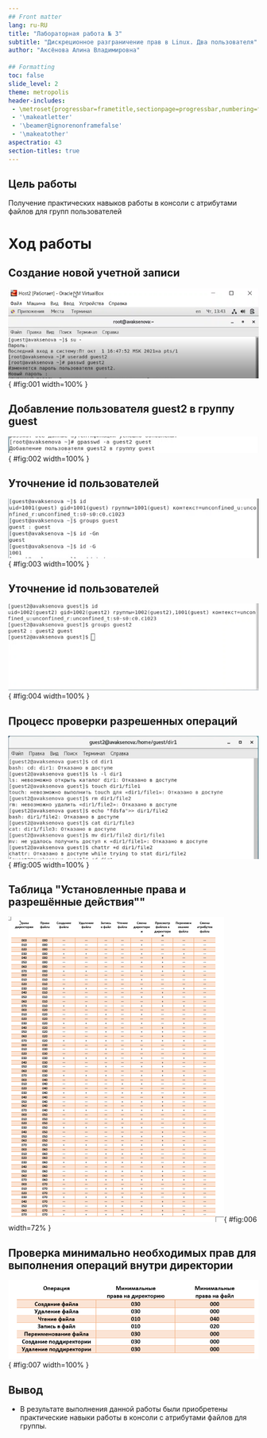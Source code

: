 ```yaml
---
## Front matter
lang: ru-RU
title: "Лабораторная работа № 3"
subtitle: "Дискреционное разграничение прав в Linux. Два пользователя"
author: "Аксёнова Алина Владимировна"

## Formatting
toc: false
slide_level: 2
theme: metropolis
header-includes: 
 - \metroset{progressbar=frametitle,sectionpage=progressbar,numbering=fraction}
 - '\makeatletter'
 - '\beamer@ignorenonframefalse'
 - '\makeatother'
aspectratio: 43
section-titles: true
---
```


## Цель работы

Получение практических навыков работы в консоли с атрибутами файлов для групп пользователей


# Ход работы

## Создание новой учетной записи

![](image/pres/1.png){ #fig:001 width=100% }

## Добавление пользователя guest2 в группу guest

![](image/pres/2.png){ #fig:002 width=100% }

## Уточнение id пользователей

![](image/pres/3.png){ #fig:003 width=100% }

## Уточнение id пользователей
![](image/pres/4.png){ #fig:004 width=100% }

## Процесс проверки разрешенных операций

![](image/pres/5.png){ #fig:005 width=100% }

## Таблица "Установленные права и разрешённые действия""

![](image/pres/6.png){ #fig:006 width=72% }

## Проверка минимально необходимых прав для выполнения операций внутри директории

![](image/pres/7.png){ #fig:007 width=100% }

## Вывод

- В результате выполнения данной работы были приобретены практические навыки работы в консоли с атрибутами файлов для группы.